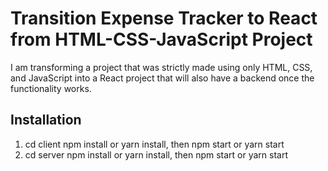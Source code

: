 # Transition Expense Tracker to React from HTML-CSS-JavaScript Project 

I am transforming a project that was strictly made using only HTML, CSS, and JavaScript into a React project that will also have a backend once the functionality works.

## Installation

1. cd client npm install or yarn install, then npm start or yarn start
2. cd server npm install or yarn install, then npm start or yarn start
